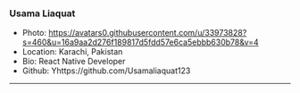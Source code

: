 ### Usama Liaquat
- Photo: https://avatars0.githubusercontent.com/u/33973828?s=460&u=16a9aa2d276f189817d5fdd57e6ca5ebbb630b78&v=4
- Location: Karachi, Pakistan
- Bio: React Native Developer
- Github: Yhttps://github.com/Usamaliaquat123
***
